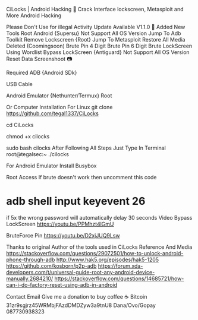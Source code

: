 CiLocks | Android Hacking 📱
Crack Interface lockscreen, Metasploit and More Android Hacking
     



Please Don't Use for illegal Activity
Update Available V1.1.0 🚀
 Added New Tools
 Root Android {Supersu} Not Support All OS Version
 Jump To Adb Toolkit
 Remove Lockscreen {Root}
 Jump To Metasploit
 Restore All Media Deleted (Coomingsoon)
 Brute Pin 4 Digit
 Brute Pin 6 Digit
 Brute LockScreen Using Wordlist
 Bypass LockScreen {Antiguard} Not Support All OS Version
 Reset Data
Screenshoot 📷


Required
ADB {Android SDk}

USB Cable

Android Emulator {Nethunter/Termux} Root

Or Computer
Installation For Linux
git clone https://github.com/tegal1337/CiLocks

cd CiLocks

chmod +x cilocks

sudo bash cilocks
After Following All Steps Just Type In Terminal root@tegalsec:~ ./cilocks

For Android Emulator
Install Busybox

Root Access
If brute doesn't work then uncomment this code
# adb shell input keyevent 26

if 5x the wrong password will automatically delay 30 seconds
Video
Bypass LockScreen
https://youtu.be/PPMhzt4lGmU

BruteForce Pin
https://youtu.be/D2xjJUQ9Lsw

Thanks to original Author of the tools used in CiLocks
Reference And Media
https://stackoverflow.com/questions/29072501/how-to-unlock-android-phone-through-adb
http://www.hak5.org/episodes/hak5-1205
https://github.com/kosborn/p2p-adb
https://forum.xda-developers.com/t/universal-guide-root-any-android-device-manually.2684210/
https://stackoverflow.com/questions/14685721/how-can-i-do-factory-reset-using-adb-in-android

Contact Email
Give me a donation to buy coffee ☕
Bitcoin 31zr9sgjrz45WRMbjFAzdDMDZyw3a9tnU8 Dana/Ovo/Gopay 087730938323
